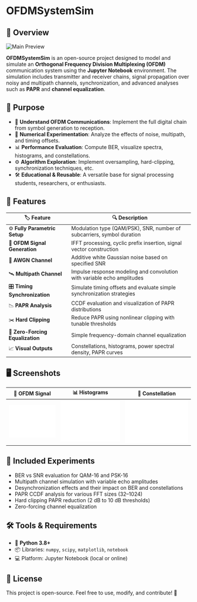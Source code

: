 # OFDMSystemSim

## 🚀 Overview
![Main Preview](assets/img/ofdm_waveform.png)

**OFDMSystemSim** is an open-source project designed to model and simulate an **Orthogonal Frequency Division Multiplexing (OFDM)** communication system using the **Jupyter Notebook** environment. The simulation includes transmitter and receiver chains, signal propagation over noisy and multipath channels, synchronization, and advanced analyses such as **PAPR** and **channel equalization**.

## 🎯 Purpose
- 📡 **Understand OFDM Communications**: Implement the full digital chain from symbol generation to reception.
- 🧪 **Numerical Experimentation**: Analyze the effects of noise, multipath, and timing offsets.
- 📊 **Performance Evaluation**: Compute BER, visualize spectra, histograms, and constellations.
- ⚙️ **Algorithm Exploration**: Implement oversampling, hard-clipping, synchronization techniques, etc.
- 🛠️ **Educational & Reusable**: A versatile base for signal processing students, researchers, or enthusiasts.

## 📝 Features
| 🏷️ Feature                   | 🔍 Description |
|----------------------------|----------------|
| ⚙️ **Fully Parametric Setup**   | Modulation type (QAM/PSK), SNR, number of subcarriers, symbol duration |
| 💾 **OFDM Signal Generation**   | IFFT processing, cyclic prefix insertion, signal vector construction |
| 🌊 **AWGN Channel**             | Additive white Gaussian noise based on specified SNR |
| 🛰️ **Multipath Channel**        | Impulse response modeling and convolution with variable echo amplitudes |
| 🎛️ **Timing Synchronization**   | Simulate timing offsets and evaluate simple synchronization strategies |
| 📉 **PAPR Analysis**            | CCDF evaluation and visualization of PAPR distributions |
| ✂️ **Hard Clipping**            | Reduce PAPR using nonlinear clipping with tunable thresholds |
| 📶 **Zero-Forcing Equalization**| Simple frequency-domain channel equalization |
| 📈 **Visual Outputs**           | Constellations, histograms, power spectral density, PAPR curves |

## 🖥️ Screenshots
| 📡 OFDM Signal | 📊 Histograms | 📶 Constellation |
|---------------|---------------|------------------|
| <img src="assets/img/signal.png"> | <img src="assets/img/hist.png"> | <img src="assets/img/constellation.png"> |

## 🧪 Included Experiments
- BER vs SNR evaluation for QAM-16 and PSK-16
- Multipath channel simulation with variable echo amplitudes
- Desynchronization effects and their impact on BER and constellations
- PAPR CCDF analysis for various FFT sizes (32–1024)
- Hard clipping PAPR reduction (2 dB to 10 dB thresholds)
- Zero-forcing channel equalization

## 🛠️ Tools & Requirements
- 🧠 **Python 3.8+**
- 📦 Libraries: `numpy`, `scipy`, `matplotlib`, `notebook`
- 💻 Platform: Jupyter Notebook (local or online)

## 🌟 License
This project is open-source. Feel free to use, modify, and contribute! 🚀
